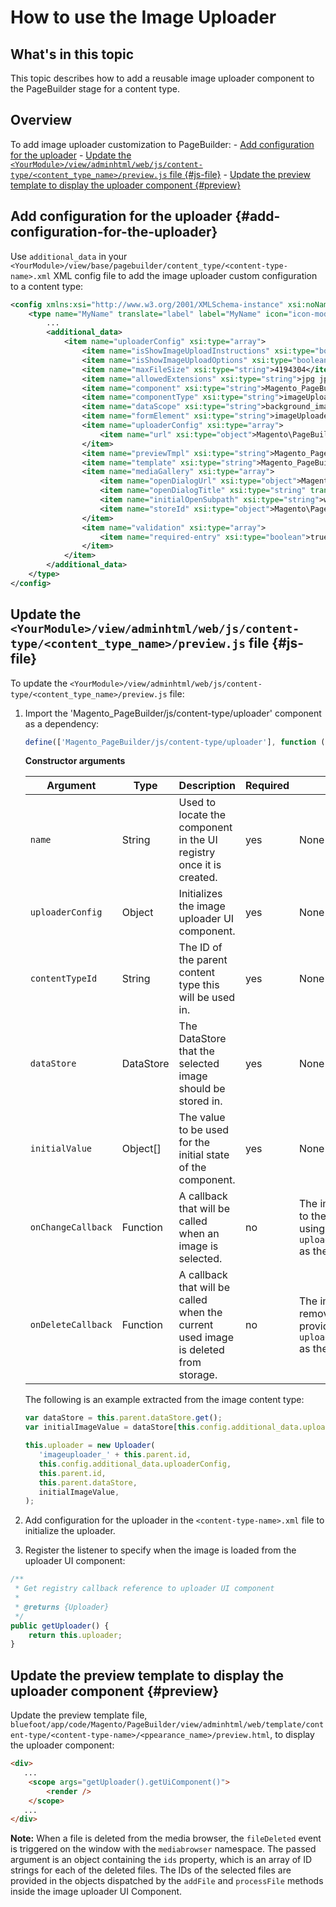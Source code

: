 # How to use the Image Uploader

## What's in this topic

This topic describes how to add a reusable image uploader component to the PageBuilder stage for a content type.

## Overview

To add image uploader customization to PageBuilder:
    - [Add configuration for the uploader](#add-configuration-for-the-uploader)
    - [Update the `<YourModule>/view/adminhtml/web/js/content-type/<content_type_name>/preview.js` file {#js-file}](#js-file)
    - [Update the preview template to display the uploader component {#preview}](#preview)

## Add configuration for the uploader {#add-configuration-for-the-uploader}

Use `additional_data` in your `<YourModule>/view/base/pagebuilder/content_type/<content-type-name>.xml` XML config file to add the image uploader custom configuration to a content type:

``` xml
<config xmlns:xsi="http://www.w3.org/2001/XMLSchema-instance" xsi:noNamespaceSchemaLocation="urn:magento:module:Magento_PageBuilder:etc/content_type.xsd">
    <type name="MyName" translate="label" label="MyName" icon="icon-modulename-simple" component="Vendor_ModuleName/js/content-type" form="modulename_simple_form" group="layout">
        ...
        <additional_data>
            <item name="uploaderConfig" xsi:type="array">
                <item name="isShowImageUploadInstructions" xsi:type="boolean">false</item>
                <item name="isShowImageUploadOptions" xsi:type="boolean">true</item>
                <item name="maxFileSize" xsi:type="string">4194304</item>
                <item name="allowedExtensions" xsi:type="string">jpg jpeg gif png</item>
                <item name="component" xsi:type="string">Magento_PageBuilder/js/form/element/image-uploader</item>
                <item name="componentType" xsi:type="string">imageUploader</item>
                <item name="dataScope" xsi:type="string">background_image</item>
                <item name="formElement" xsi:type="string">imageUploader</item>
                <item name="uploaderConfig" xsi:type="array">
                    <item name="url" xsi:type="object">Magento\PageBuilder\Model\Config\ContentType\AdditionalData\Provider\Uploader\SaveUrl</item>
                </item>
                <item name="previewTmpl" xsi:type="string">Magento_PageBuilder/form/element/uploader/preview</item>
                <item name="template" xsi:type="string">Magento_PageBuilder/form/element/uploader/preview/image</item>
                <item name="mediaGallery" xsi:type="array">
                    <item name="openDialogUrl" xsi:type="object">Magento\PageBuilder\Model\Config\ContentType\AdditionalData\Provider\Uploader\OpenDialogUrl</item>
                    <item name="openDialogTitle" xsi:type="string" translate="true">Insert Images...</item>
                    <item name="initialOpenSubpath" xsi:type="string">wysiwyg</item>
                    <item name="storeId" xsi:type="object">Magento\PageBuilder\Model\Config\ContentType\AdditionalData\Provider\StoreId</item>
                </item>
                <item name="validation" xsi:type="array">
                    <item name="required-entry" xsi:type="boolean">true</item>
                </item>
            </item>
        </additional_data>
    </type>
</config>
```

## Update the `<YourModule>/view/adminhtml/web/js/content-type/<content_type_name>/preview.js` file {#js-file}

To update the `<YourModule>/view/adminhtml/web/js/content-type/<content_type_name>/preview.js` file:

1. Import the 'Magento_PageBuilder/js/content-type/uploader' component as a dependency:

    ``` js
    define(['Magento_PageBuilder/js/content-type/uploader'], function (Uploader) {
    ```

    **Constructor arguments**
     
    | Argument           | Type      | Description                                                                         | Required | Default                                                                                                 |
    | ------------------ | --------- | ----------------------------------------------------------------------------------- | -------- | ------------------------------------------------------------------------------------------------------- |
    | `name`             | String    | Used to locate the component in the UI registry once it is created.                  | yes     | None                                                                                                    |
    | `uploaderConfig`   | Object    | Initializes the image uploader UI component.                                  | yes     | None                                                                                                    |
    | `contentTypeId`    | String    | The ID of the parent content type this will be used in.                             | yes     | None                                                                                                    |
    | `dataStore`        | DataStore | The DataStore that the selected image should be stored in.                          | yes     | None                                                                                                    |
    | `initialValue`     | Object[]  | The value to be used for the initial state of the component.               | yes     | None                                                                                                    |
    | `onChangeCallback` | Function  | A callback that will be called when an image is selected.                           | no    | The image will be saved to the provided `dataStore` using `uploaderConfig.dataScope` as the key.        |
    | `onDeleteCallback` | Function  | A callback that will be called when the current used image is deleted from storage. | no    | The image will be removed from to the provided `dataStore` using `uploaderConfig.dataScope` as the key. |

    The following is an example extracted from the image content type:

    ```js
    var dataStore = this.parent.dataStore.get();
    var initialImageValue = dataStore[this.config.additional_data.uploaderConfig.dataScope] || "";

    this.uploader = new Uploader(
       'imageuploader_' + this.parent.id,
       this.config.additional_data.uploaderConfig,
       this.parent.id,
       this.parent.dataStore,
       initialImageValue,
    );
    ```

2. Add configuration for the uploader in the `<content-type-name>.xml` file to initialize the uploader.

3. Register the listener to specify when the image is loaded from the uploader UI component:

``` js
/**
 * Get registry callback reference to uploader UI component
 *
 * @returns {Uploader}
 */
public getUploader() {
    return this.uploader;
}
```

## Update the preview template to display the uploader component {#preview}

Update the preview template file, `bluefoot/app/code/Magento/PageBuilder/view/adminhtml/web/template/content-type/<content-type-name>/<ppearance_name>/preview.html`, to display the uploader component:

``` html
<div>
   ...
    <scope args="getUploader().getUiComponent()">
        <render />
    </scope>
   ...
</div>
```

**Note:** When a file is deleted from the media browser, the `fileDeleted` event is triggered on the window with the `mediabrowser` namespace. The passed argument is an object containing the `ids` property, which is an array of ID strings for each of the deleted files. The IDs of the selected files are provided in the objects dispatched by the `addFile` and `processFile` methods inside the image uploader UI Component.

